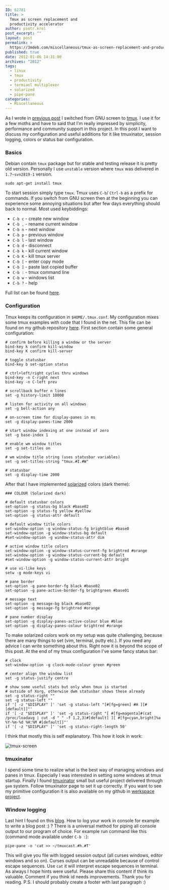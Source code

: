 ```yaml
---
ID: 62781
title: >
  Tmux as screen replacement and
  productivity accelerator
author: piotr.krol
post_excerpt: ""
layout: post
permalink: >
  https://3mdeb.com/miscellaneous/tmux-as-screen-replacement-and-productivity-accelerator/
published: true
date: 2012-01-06 14:31:00
archives: "2012"
tags:
  - linux
  - tmux
  - productivity
  - termianl multiplexer
  - solarized
  - pipe-pane
categories:
  - Miscellaneous
---
```

As I wrote in [previous post][1] I switched from GNU screen to [tmux][2]. I use
it for a few moths and have to said that I'm really impressed by simplicity,
performance and community support in this project. In this post I want to
discuss my configuration and useful additions for it like tmuxinator, session
logging, colors or status bar configuration.

### Basics

Debian contain `tmux` package but for stable and testing release it is pretty
old version. Personally I use `unstable` version where `tmux` was delivered in
`1.7~svn2819-1` version.

    sudo apt-get install tmux

To start session simply type `tmux`. Tmux uses `C-b`/ `Ctrl-b` as a prefix for
commands. If you switch from GNU screen then at the beginning you can experience
some annoying situations but after few days everything should back to normal.
Most used keybiddings:

*   `C-b c` - create new window
*   `C-b ,` - rename current window
*   `C-b n` - next window
*   `C-b p` - previous window
*   `C-b l` - last window
*   `C-b d` - disconnect
*   `C-b k` - kill current window
*   `C-b K` - kill tmux server
*   `C-b [` - enter copy mode
*   `C-b ]` - paste last copied buffer
*   `C-b :` - tmux command line
*   `C-b w` - windows list
*   `C-b ?` - help

Full list can be found [here][3].

### Configuration

Tmux keeps its configuration in `$HOME/.tmux.conf`. My configuration mixes some
tmux examples with code that I found in the net. This file can be found on my
github repository [here][4]. First section contain some general configuration:

    # confirm before killing a window or the server
    bind-key k confirm kill-window
    bind-key K confirm kill-server

    # toggle statusbar
    bind-key b set-option status

    # ctrl+left/right cycles thru windows
    bind-key -n C-right next
    bind-key -n C-left prev

    # scrollback buffer n lines
    set -g history-limit 10000

    # listen for activity on all windows
    set -g bell-action any

    # on-screen time for display-panes in ms
    set -g display-panes-time 2000

    # start window indexing at one instead of zero
    set -g base-index 1

    # enable wm window titles
    set -g set-titles on

    # wm window title string (uses statusbar variables)
    set -g set-titles-string "tmux.#I.#W"

    # statusbar
    set -g display-time 2000

After that I have implemented [solarized][5] colors (dark theme):

    ### COLOUR (Solarized dark)

    # default statusbar colors
    set-option -g status-bg black #base02
    set-option -g status-fg yellow #yellow
    set-option -g status-attr default

    # default window title colors
    set-window-option -g window-status-fg brightblue #base0
    set-window-option -g window-status-bg default
    #set-window-option -g window-status-attr dim

    # active window title colors
    set-window-option -g window-status-current-fg brightred #orange
    set-window-option -g window-status-current-bg default
    #set-window-option -g window-status-current-attr bright

    # use vi-like keys
    setw -g mode-keys vi

    # pane border
    set-option -g pane-border-fg black #base02
    set-option -g pane-active-border-fg brightgreen #base01

    # message text
    set-option -g message-bg black #base02
    set-option -g message-fg brightred #orange

    # pane number display
    set-option -g display-panes-active-colour blue #blue
    set-option -g display-panes-colour brightred #orange

To make solarized colors work on my setup was quite challenging, because there
are many things to set (vim, terminal, putty etc.). If you need any advice I can
write something about this. Right now it is beyond the scope of this post. At
the end of my tmux configuration I've some fancy status bar:

    # clock
    set-window-option -g clock-mode-colour green #green

    # center align the window list
    set -g status-justify centre

    # show some useful stats but only when tmux is started
    # outside of Xorg, otherwise dwm statusbar shows these already
    set -g status-right ""
    set -g status-left ""
    if '[ -z "$DISPLAY" ]' 'set -g status-left "[#[fg=green] #H ][#[default]]"'
    if '[ -z "$DISPLAY" ]' 'set -g status-right "[ #[fg=magenta]#(cat /proc/loadavg | cut -d " " -f 1,2,3)#[default] ][ #[fg=cyan,bright]%a %Y-%m-%d %H:%M #[default]]"'
    if '[ -z "$DISPLAY" ]' 'set -g status-right-length 50'

I think that mostly this is self explanatory. This how it look in work:

![tmux-screen][6]

### tmuxinator

I spend some time to realize what is the best way of managing windows and panes
in tmux. Especially I was interested in setting some windows at tmux startup.
Finally I found [tmuxinator][7] small but useful project delivered through `gem`
system. Follow tmuxinator page to set it up correctly. If you want to see my
primitive configuration it is also available on my github in [werkspace
project][4].

### Window logging

Last hint I found on this [blog][8]. How to log your work in console for example
to write a blog post :) ? There is a universal method for piping all console
output to our program of choice. For example run command like this (command mode
available under `C-b :`):

    pipe-pane -o 'cat >> ~/tmuxcast.#h.#T'

This will give you file with logged session output (all curses windows, editor
windows and so on). Curses output can be unreadable because of control escape
sequences. Use `cat` it will interpret escape sequences in terminal. As always I
hope hints were useful. Please share this content if think its valuable. Comment
if you think id needs improvements. Thank you for reading. P.S. I should
probably create a footer with last paragraph :)

 [1]: /2013/03/19/debian-switching-to-unstable
 [2]: http://tmux.sourceforge.net
 [3]: http://www.openbsd.org/cgi-bin/man.cgi?query=tmux&sektion=1#KEY+BINDINGS
 [4]: https://github.com/pietrushnic/workspace/blob/master/dotfiles/tmux.conf
 [5]: http://ethanschoonover.com/solarized
 [6]: /img/tmux-screen.png
 [7]: https://github.com/aziz/tmuxinator
 [8]: http://0xfeedface.org/blog/lattera/2012-03-19/using-tmux-screencasting-tool
